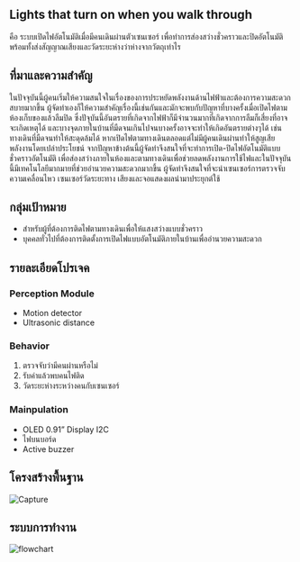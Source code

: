## Lights that turn on when you walk through

คือ ระบบเปิดไฟอัตโนมัติเมื่อมีคนเดินผ่านตัวเซนเซอร์ เพื่อทำการส่องสว่างชั่วคราวและปิดอัตโนมัติ พร้อมทั้งส่งสัญญาณเสียงและวัดระยะห่างว่าห่างจากวัตถุเท่าไร

## ที่มาและความสำคัญ
ในปัจจุบันนี้ผู้คนเริ่มให้ความสนใจในเรื่องของการประหยัดพลังงานด้านไฟฟ้าและต้องการความสะดวกสบายมากขึ้น ผู้จัดทำเองก็ให้ความสำคัญเรื่องนี้เช่นกันและมักจะพบกับปัญหาที่บางครั้งเมื่อเปิดไฟตามห้องเก็บของแล้วลืมปิด ซึ่งปัจุบันนี้อันตรายที่เกิดจากไฟฟ้าก็มีจำนวนมากที่เกิดจากการลืมก็เสี่ยงที่อาจจะเกิดเหตุได้ และบางจุดภายในบ้านที่มืดจนเกินไปจนบางครั้งอาจจะทำให้เกิดอันตรายต่างๆได้ เช่น ทางเดินที่มืดจนทำให้สะดุดล้มได้ หากเปิดไฟตามทางเดินตลอดแต่ไม่มีผู้คนเดินผ่านทำให้สูญเสียพลังงานโดยเปล่าประโยชน์
	จากปัญหาข้างต้นนี้ผู้จัดทำจึงสนใจที่จะทำการเปิด-ปิดไฟอัตโนมัติแบบชั่วคราวอัตโนมัติ เพื่อส่องสว่างภายในห้องและตามทางเดินเพื่อช่วยลดพลังงานการใช้ไฟและในปัจจุบันนี้มีเทคโนโลยีมากมายที่ช่วยอำนวยความสะดวกมากขึ้น ผู้จัดทำจึงสนใจที่จะนำเซนเซอร์การตรวจจับความเคลื่อนไหว เซนเซอร์วัดระยะทาง เสียงและจอแสดงผลนำมาประยุกต์ใช้

## กลุ่มเป้าหมาย
- สำหรับผู้ที่ต้องการติดไฟตามทางเดินเพื่อให้แสงสว่างแบบชั่วคราว
- บุคคลทั่วไปที่ต้องการติดตั้งการเปิดไฟแบบอัตโนมัติภายในบ้านเพื่ออำนวยความสะดวก

## รายละเอียดโปรเจค
### Perception Module
- Motion detector
- Ultrasonic distance

### Behavior
1. ตรวจจับว่ามีคนผ่านหรือไม่
2. รับค่าแล้วพบคนไฟติด
3. วัดระยะห่างระหว่างคนกับเซนเซอร์

### Mainpulation
- OLED 0.91” Display I2C
- ไฟบนบอร์ด
- Active buzzer

## โครงสร้างพื้นฐาน
![Capture](https://user-images.githubusercontent.com/61343377/85525627-73c37c80-b633-11ea-9d0f-da1bc34b3dce.PNG)

## ระบบการทำงาน
![flowchart](https://user-images.githubusercontent.com/61343377/85525697-82aa2f00-b633-11ea-8000-54f4025544d1.PNG)

